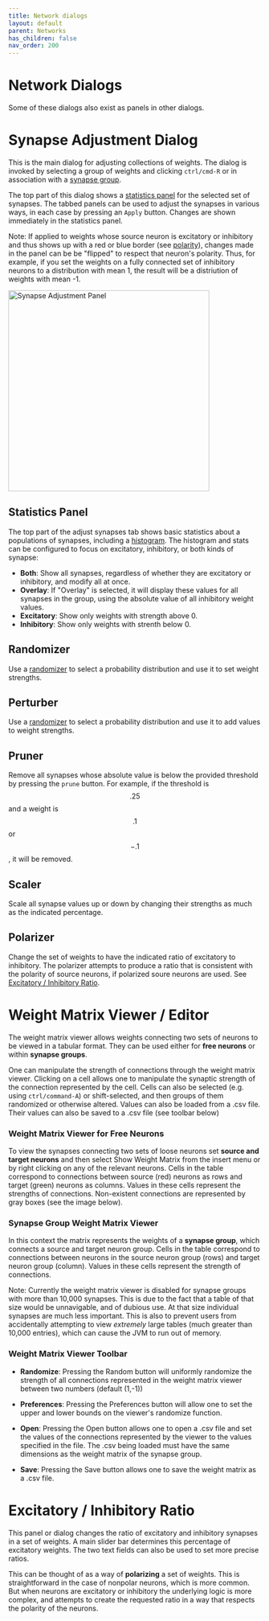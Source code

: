 ```yaml
---
title: Network dialogs
layout: default
parent: Networks
has_children: false
nav_order: 200
---
```


# Network Dialogs

Some of these dialogs also exist as panels in other dialogs.

# Synapse Adjustment Dialog

This is the main dialog for adjusting collections of weights. The dialog is invoked by selecting a group of weights and clicking `ctrl/cmd-R` or in association with a [synapse group](synapsegroups).

The top part of this dialog shows a [statistics panel](#statistics-panel) for the selected set of synapses. The tabbed panels can be used to adjust the synapses in various ways, in each case by pressing an `Apply` button. Changes are shown immediately in the statistics panel.

Note: If applied to weights whose source neuron is excitatory or inhibitory and thus shows up with a red or blue border (see [polarity](neurons/#polarity)), changes made in the panel can be be "flipped" to respect that neuron's polarity. Thus, for example, if you set the weights on a fully connected set of inhibitory neurons to a distribution with mean 1, the result will be a distriution of weights with mean -1. 

<img src="/assets/images/synapseAdjustmentPanel.png" alt="Synapse Adjustment Panel" style="width:400px;"/>

## Statistics Panel

The top part of the adjust synapses tab shows basic statistics about a populations of synapses, including a [histogram](../plots/histogram). The histogram and stats can be configured to focus on excitatory, inhibitory, or both kinds of synapse:

- **Both**: Show all synapses, regardless of whether they are excitatory or inhibitory, and modify all at once.
- **Overlay**: If "Overlay" is selected, it will display these values for all synapses in the group, using the absolute value of all inhibitory weight values.
- **Excitatory**: Show only weights with strength above 0.
- **Inhibitory**: Show only weights with strenth below 0.

## Randomizer

Use a [randomizer](../utilities/randomizers) to select a probability distribution and use it to set weight strengths.

## Perturber

Use a [randomizer](../utilities/randomizers) to select a probability distribution and use it to add values to weight strengths.

## Pruner

Remove all synapses whose absolute value is below the provided threshold by pressing the `prune` button. For example, if the threshold is $$.25$$ and a weight is $$.1$$ or $$-.1$$, it will be removed.

## Scaler

Scale all synapse values up or down by changing their strengths as much as the indicated percentage.

## Polarizer

Change the set of weights to have the indicated ratio of excitatory to inhibitory. The polarizer attempts to produce a ratio that is consistent with the polarity of source neurons, if polarized soure neurons are used. See [Excitatory / Inhibitory Ratio](#excitatory--inhibitory-ratio).

# Weight Matrix Viewer / Editor

The weight matrix viewer allows weights connecting two sets of neurons to be viewed in a tabular format. They can be used either for **free neurons** or within **synapse groups**.

One can manipulate the strength of connections through the weight matrix viewer. Clicking on a cell allows one to manipulate the synaptic strength of the connection represented by the cell. Cells can also be selected (e.g. using `ctrl/command-A`) or shift-selected, and then groups of them randomized or otherwise altered. Values can also be loaded from a .csv file. Their values can also be saved to a .csv file (see toolbar below)

### Weight Matrix Viewer for Free Neurons

To view the synapses connecting two sets of loose neurons set **source and target neurons** and then select Show Weight Matrix from the insert menu or by right clicking on any of the relevant neurons. Cells in the table correspond to connections between source (red) neurons as rows and target (green) neurons as columns. Values in these cells represent the strengths of connections. Non-existent connections are represented by gray boxes (see the image below).

### Synapse Group Weight Matrix Viewer

In this context the matrix represents the weights of a **synapse group**, which connects a source and target neuron group. Cells in the table correspond to connections between neurons in the source neuron group (rows) and target neuron group (column). Values in these cells represent the strength of connections.

Note: Currently the weight matrix viewer is disabled for synapse groups with more than 10,000 synapses. This is due to the fact that a table of that size would be unnavigable, and of dubious use. At that size individual synapses are much less important. This is also to prevent users from accidentally attempting to view _extremely_ large tables (much greater than 10,000 entries), which can cause the JVM to run out of memory.


### Weight Matrix Viewer Toolbar

- **Randomize**: Pressing the Random button will uniformly randomize the strength of all connections represented in the weight matrix viewer between two numbers (default (1,-1))

- **Preferences**: Pressing the Preferences button will allow one to set the upper and lower bounds on the viewer's randomize function.

- **Open**: Pressing the Open button allows one to open a .csv file and set the values of the connections represented by the viewer to the values specified in the file. The .csv being loaded must have the same dimensions as the weight matrix of the synapse group.

- **Save**: Pressing the Save button allows one to save the weight matrix as a .csv file.



# Excitatory / Inhibitory Ratio

This panel or dialog changes the ratio of excitatory and inhibitory synapses in a set of weights. A main slider bar determines this percentage of excitatory weights. The two text fields can also be used to set more precise ratios.

This can be thought of as a way of **polarizing** a set of weights. This is straightforward in the case of nonpolar neurons, which is more common. But when neurons are excitatory or inhibitory the underlying logic is more complex, and attempts to create the requested ratio in a way that respects the polarity of the neurons.  
